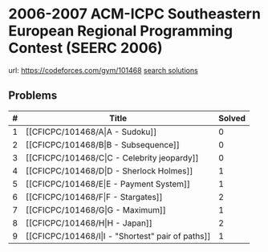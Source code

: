 # 2006-2007 ACM-ICPC Southeastern European Regional Programming Contest (SEERC 2006)

url: https://codeforces.com/gym/101468
[search solutions](https://www.google.com/search?q=Solution+OR+題解+2006-2007+ACM-ICPC+Southeastern+European+Regional+Programming+Contest+(SEERC+2006))

## Problems

| # | Title | Solved |
| --- | --- | --- |
|1|[[CFICPC/101468/A\|A - Sudoku]]|0|
|2|[[CFICPC/101468/B\|B - Subsequence]]|0|
|3|[[CFICPC/101468/C\|C - Celebrity jeopardy]]|0|
|4|[[CFICPC/101468/D\|D - Sherlock Holmes]]|1|
|5|[[CFICPC/101468/E\|E - Payment System]]|1|
|6|[[CFICPC/101468/F\|F - Stargates]]|2|
|7|[[CFICPC/101468/G\|G - Maximum]]|1|
|8|[[CFICPC/101468/H\|H - Japan]]|2|
|9|[[CFICPC/101468/I\|I - "Shortest" pair of paths]]|1|
